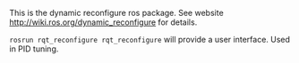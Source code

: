 This is the dynamic reconfigure ros package. See website http://wiki.ros.org/dynamic_reconfigure for details.

`rosrun rqt_reconfigure rqt_reconfigure` will provide a user interface. Used in PID tuning. 
